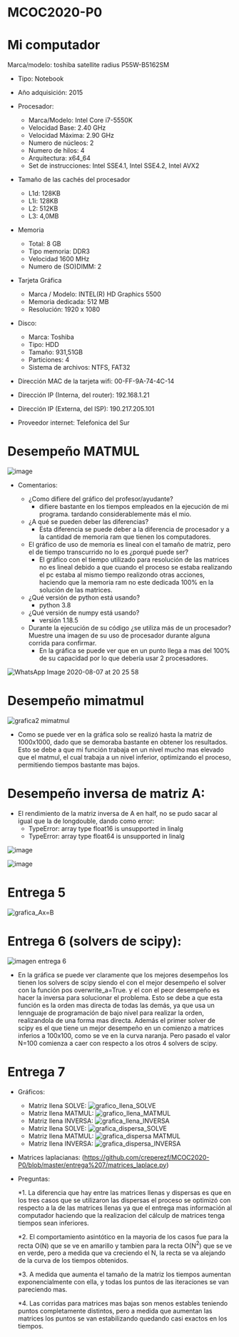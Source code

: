 # MCOC2020-P0

# Mi computador

 Marca/modelo: toshiba satellite radius P55W-B5162SM
* Tipo: Notebook
* Año adquisición: 2015
* Procesador:
  * Marca/Modelo: Intel Core i7-5550K
  * Velocidad Base: 2.40 GHz
  * Velocidad Máxima: 2.90 GHz
  * Numero de núcleos: 2 
  * Numero de hilos: 4
  * Arquitectura: x64_64
  * Set de instrucciones: Intel SSE4.1, Intel SSE4.2, Intel AVX2
* Tamaño de las cachés del procesador
  * L1d: 128KB
  * L1i: 128KB
  * L2: 512KB
  * L3: 4,0MB
* Memoria 
  * Total: 8 GB
  * Tipo memoria: DDR3
  * Velocidad 1600 MHz
  * Numero de (SO)DIMM: 2
* Tarjeta Gráfica
  * Marca / Modelo: INTEL(R) HD Graphics 5500
  * Memoria dedicada: 512 MB
  * Resolución: 1920 x 1080
* Disco: 
  * Marca: Toshiba
  * Tipo: HDD
  * Tamaño: 931,51GB
  * Particiones: 4
  * Sistema de archivos: NTFS, FAT32

* Dirección MAC de la tarjeta wifi:  00-FF-9A-74-4C-14 
* Dirección IP (Interna, del router): 192.168.1.21
* Dirección IP (Externa, del ISP): 190.217.205.101
* Proveedor internet: Telefonica del Sur

# Desempeño MATMUL
 
 ![image](https://user-images.githubusercontent.com/69158551/89689590-b59e3e80-d8d2-11ea-89e7-a76008cb0457.png)

  * Comentarios:
 
    * ¿Como difiere del gráfico del profesor/ayudante?
      * difiere bastante en los tiempos empleados en la ejecución de mi programa. tardando considerablemente más el mio.
    * ¿A qué se pueden deber las diferencias?
      * Esta diferencia se puede deber a la diferencia de procesador y a la cantidad de memoria ram que tienen los computadores.
    * El gráfico de uso de memoria es lineal con el tamaño de matriz, pero el de tiempo transcurrido no lo es ¿porqué puede ser?
      * El gráfico con el tiempo utilizado para resolución de las matrices no es lineal debido a que cuando el proceso se estaba realizando el pc estaba al mismo tiempo realizondo otras acciones, haciendo que la memoria ram no este dedicada 100% en la solución de las matrices.
    * ¿Qué versión de python está usando?
      * python 3.8
    * ¿Qué versión de numpy está usando?
      * versión 1.18.5
    * Durante la ejecución de su código ¿se utiliza más de un procesador? Muestre una imagen de su uso de procesador durante alguna corrida para confirmar. 
      * En la gráfica se puede ver que en un punto llega a mas del 100% de su capacidad por lo que debería usar 2 procesadores.
 
![WhatsApp Image 2020-08-07 at 20 25 58](https://user-images.githubusercontent.com/69158551/89698201-efc90980-d8ed-11ea-899e-514e7952712c.jpeg)
      
# Desempeño mimatmul

![grafica2 mimatmul](https://user-images.githubusercontent.com/69158551/89828612-453c2b00-db27-11ea-9cfb-0dd6fc7377cf.png)
  * Como se puede ver en la gráfica solo se realizó hasta la matriz de 1000x1000, dado que se demoraba bastante en obtener los resultados. Esto se debe a que mi función trabaja en un nivel mucho mas elevado que el matmul, el cual trabaja a un nivel inferior, optimizando el proceso, permitiendo tiempos bastante mas bajos.
  
# Desempeño inversa de matriz A:
  * El rendimiento de la matriz inversa de A en half, no se pudo sacar al igual que la de longdouble, dando como error:  
    * TypeError: array type float16 is unsupported in linalg  
    * TypeError: array type float64 is unsupported in linalg 

![image](https://user-images.githubusercontent.com/69158551/90090683-a95f1a80-dcf2-11ea-9e4d-09310c35f9b6.png)

![image](https://user-images.githubusercontent.com/69158551/90090693-aebc6500-dcf2-11ea-9151-513f6bb2402e.png)

# Entrega 5

![grafica_Ax=B](https://user-images.githubusercontent.com/69158551/90441997-e4bd6880-e0a7-11ea-9c13-28efb409c62e.png)


# Entrega 6 (solvers de scipy):
![imagen entrega 6](https://user-images.githubusercontent.com/69158551/90440977-20efc980-e0a6-11ea-93e7-5e32ab5dc7cb.png)
  * En la gráfica se puede ver claramente que los mejores desempeños los tienen los solvers de scipy siendo el con el mejor desempeño el solver con la función pos overwrite_a=True.
  y el con el peor desempeño es hacer la inversa para solucionar el problema. Esto se debe a que esta función es la orden mas directa de todas las demás, ya que usa un lennguaje de programación de bajo nivel para realizar la orden, realizandola de una forma mas directa.
  Además el primer solver de scipy es el que tiene un mejor desempeño en un comienzo a matrices inferios a 100x100, como se ve en la curva naranja. Pero pasado el valor N=100 comienza a caer con respecto a los otros 4 solvers de scipy.

# Entrega 7
  * Gráficos:
    * Matriz llena SOLVE: ![grafico_llena_SOLVE](https://user-images.githubusercontent.com/69158551/90947122-63e0d280-e401-11ea-845a-fb5c81a918ef.png)
    * Matriz llena MATMUL: ![grafico_llena_MATMUL](https://user-images.githubusercontent.com/69158551/90947125-68a58680-e401-11ea-8b4c-b9452b6298d8.png)
    * Matriz llena INVERSA: ![grafica_llena_INVERSA](https://user-images.githubusercontent.com/69158551/90947128-6c390d80-e401-11ea-8b94-af8ccf7b3f8a.png)
    * Matriz llena SOLVE: ![grafica_dispersa_SOLVE](https://user-images.githubusercontent.com/69158551/90947133-72c78500-e401-11ea-84d7-ed075794ecfd.png)
    * Matriz llena MATMUL: ![grafica_dispersa MATMUL](https://user-images.githubusercontent.com/69158551/90947138-765b0c00-e401-11ea-8696-80c4ca41d22f.png)
    * Matriz llena INVERSA: ![grafica_dispersa_INVERSA](https://user-images.githubusercontent.com/69158551/90947140-7955fc80-e401-11ea-94d1-2e744c1ff8f4.png)
 
 * Matrices laplacianas: (https://github.com/creperezf/MCOC2020-P0/blob/master/entrega%207/matrices_laplace.py)
 
 * Preguntas:
 
   *1. La diferencia que hay entre las matrices llenas y dispersas es que en los tres casos que se utilizaron las dispersas el proceso se optimizó con respecto a la de las matrices llenas ya que el entrega mas información al computador haciendo que la realizacion del cálculp de matrices tenga tiempos sean inferiores.
   
   *2. El comportamiento asintótico en la mayoria de los casos fue para la recta O(N) que se ve en amarillo y tambien para la recta O(N$^2$) que se ve en verde, pero a medida que va creciendo el N, la recta se va alejando de la curva de los tiempos obtenidos.
   
   *3. A medida que aumenta el tamaño de la matriz los tiempos aumentan exponencialmente con ella, y todas los puntos de las iteraciones se van pareciendo mas.
   
   *4. Las corridas para matrices mas bajas son menos estables teniendo puntos completamente distintos, pero a medida que aumentan las matrices los puntos se van estabilizando quedando casi exactos en los tiempos.
 
    





  
